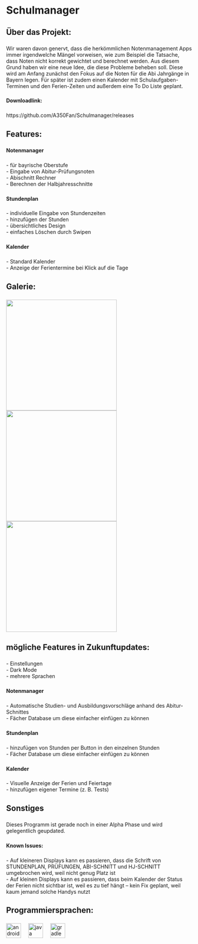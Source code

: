 <h1 align="left">Schulmanager</h1>

###

<h2 align="left">Über das Projekt:</h2>

###

<p align="left">Wir waren davon genervt, dass die herkömmlichen Notenmanagement Apps immer irgendwelche Mängel vorweisen, wie zum Beispiel die Tatsache, dass Noten nicht korrekt gewichtet und berechnet werden. Aus diesem Grund haben wir eine neue Idee, die diese Probleme beheben soll. Diese wird am Anfang zunächst den Fokus auf die Noten für die Abi Jahrgänge in Bayern legen. Für später ist zudem einen Kalender mit Schulaufgaben-Terminen und den Ferien-Zeiten und außerdem eine To Do Liste geplant.</p>

###

<h4 align="left">Downloadlink:</h4>

###

<p align="left">https://github.com/A350Fan/Schulmanager/releases</p>

###

<h2 align="left">Features:</h2>

###

<h4 align="left">Notenmanager</h4>

###

<p align="left">- für bayrische Oberstufe<br>- Eingabe von Abitur-Prüfungsnoten<br>- Abischnitt Rechner<br>- Berechnen der Halbjahresschnitte</p>

###

<h4 align="left">Stundenplan</h4>

###

<p align="left">- individuelle Eingabe von Stundenzeiten<br>- hinzufügen der Stunden<br>- übersichtliches Design<br>- einfaches Löschen durch Swipen</p>

###

<h4 align="left">Kalender</h4>

###

<p align="left">- Standard Kalender<br>- Anzeige der Ferientermine bei Klick auf die Tage</p>

###

<h2 align="left">Galerie:</h2>

###

<div align="left">
  <img height="300" src="![Galerie01](https://github.com/user-attachments/assets/5cfbf88d-5db4-4566-8265-cfa0e51d473e)"  />
</div>

<div align="left">
  <img height="300" src="![Galerie02](https://github.com/user-attachments/assets/1d5b03f7-8c6e-4a46-be92-6185383c2c8f)"  />
</div>

<div align="left">
  <img height="300" src="![Galerie03](https://github.com/user-attachments/assets/1d359c39-c9b4-4125-bc11-499031acb43b)"  />
</div>

###

<h2 align="left">mögliche Features in Zukunftupdates:</h2>

###

<p align="left">- Einstellungen<br>- Dark Mode<br>- mehrere Sprachen</p>

###

<h4 align="left">Notenmanager</h4>

###

<p align="left">- Automatische Studien- und Ausbildungsvorschläge anhand des Abitur-Schnittes<br>- Fächer Database um diese einfacher einfügen zu können</p>

###

<h4 align="left">Stundenplan</h4>

###

<p align="left">- hinzufügen von Stunden per Button in den einzelnen Stunden<br>- Fächer Database um diese einfacher einfügen zu können</p>

###

<h4 align="left">Kalender</h4>

###

<p align="left">- Visuelle Anzeige der Ferien und Feiertage<br>- hinzufügen eigener Termine (z. B. Tests)</p>

###

<h2 align="left">Sonstiges</h2>

###

<p align="left">Dieses Programm ist gerade noch in einer Alpha Phase und wird gelegentlich geupdated.</p>

###

<h4 align="left">Known Issues:</h4>

###

<p align="left">- Auf kleineren Displays kann es passieren, dass die Schrift von STUNDENPLAN, PRÜFUNGEN, ABI-SCHNITT und HJ-SCHNITT umgebrochen wird, weil nicht genug Platz ist<br>- Auf kleinen Displays kann es passieren, dass beim Kalender der Status der Ferien nicht sichtbar ist, weil es zu tief hängt – kein Fix geplant, weil kaum jemand solche Handys nutzt</p>

###

<h2 align="left">Programmiersprachen:</h2>

###

<div align="left">
  <img src="https://cdn.jsdelivr.net/gh/devicons/devicon/icons/androidstudio/androidstudio-original.svg" height="40" alt="androidstudio logo"  />
  <img width="12" />
  <img src="https://cdn.jsdelivr.net/gh/devicons/devicon/icons/java/java-original.svg" height="40" alt="java logo"  />
  <img width="12" />
  <img src="https://cdn.jsdelivr.net/gh/devicons/devicon/icons/gradle/gradle-original.svg" height="40" alt="gradle logo"  />
</div>

###
